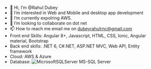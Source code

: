 - 👋 Hi, I’m @Rahul Dubey
- 👀 I’m interested in Web and Mobile and desktop app development
- 🌱 I’m currently expolring AWS.
- 💞️ I’m looking to collaborate on dot net
- 📫 How to reach me email me on dubeyrahulrnc@gmail.com
- Front end Skills: Angular 8+, Javascript, HTML, CSS, Ionic, Angular material, Bootstrap
- Back end skills: .NET 6, C#.NET, ASP.NET MVC, Web API, Entity framework
- Cloud: AWS & Azure
- Database: ![MicrosoftSQLServer](https://img.shields.io/badge/Microsoft%20SQL%20Sever-CC2927?style=for-the-badge&logo=microsoft%20sql%20server&logoColor=white) MS-SQL Server
<!---
Zen-Rahul/Zen-Rahul is a ✨ special ✨ repository because its `README.md` (this file) appears on your GitHub profile.
You can click the Preview link to take a look at your changes.
--->
